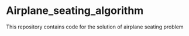 # Airplane_seating_algorithm
This repository contains code for the solution of airplane seating problem
